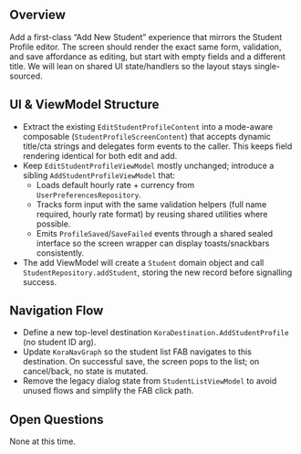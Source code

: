 ## Overview
Add a first-class “Add New Student” experience that mirrors the Student Profile editor. The screen should render the exact same form, validation, and save affordance as editing, but start with empty fields and a different title. We will lean on shared UI state/handlers so the layout stays single-sourced.

## UI & ViewModel Structure
- Extract the existing `EditStudentProfileContent` into a mode-aware composable (`StudentProfileScreenContent`) that accepts dynamic title/cta strings and delegates form events to the caller. This keeps field rendering identical for both edit and add.
- Keep `EditStudentProfileViewModel` mostly unchanged; introduce a sibling `AddStudentProfileViewModel` that:
  - Loads default hourly rate + currency from `UserPreferencesRepository`.
  - Tracks form input with the same validation helpers (full name required, hourly rate format) by reusing shared utilities where possible.
  - Emits `ProfileSaved`/`SaveFailed` events through a shared sealed interface so the screen wrapper can display toasts/snackbars consistently.
- The add ViewModel will create a `Student` domain object and call `StudentRepository.addStudent`, storing the new record before signalling success.

## Navigation Flow
- Define a new top-level destination `KoraDestination.AddStudentProfile` (no student ID arg).
- Update `KoraNavGraph` so the student list FAB navigates to this destination. On successful save, the screen pops to the list; on cancel/back, no state is mutated.
- Remove the legacy dialog state from `StudentListViewModel` to avoid unused flows and simplify the FAB click path.

## Open Questions
None at this time.
